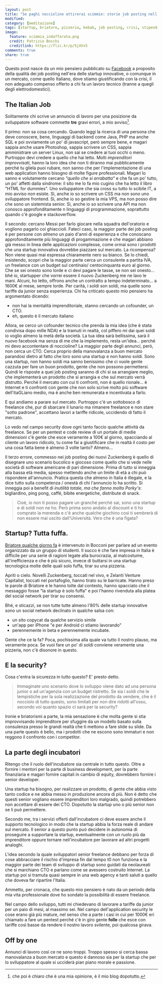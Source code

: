```yaml
---
layout: post
title: "Se paghi noccioline attirerai scimmie: storie job posting nell'era delle startup"
modified:
category: [meditazione]
tags: [startup, briatore, pizzeria, kebab, job posting, crisi, stipendio, qualità]
image:
  feature: scimmia_indaffarata.png
  credit: Patrizio Boschi
  creditlink: https://flic.kr/p/5jXVx5
comments: true
share: true
---
```


Questo post nasce da un mio pensiero pubblicato su
[Facebook](https://www.facebook.com/thesp0nge/posts/10203868721381810) a
proposito della qualità dei job posting nell'era delle startup innovative, o
comunque in un mercato, come quello Italiano, dove stiamo giustificando con la
crisi, il non adeguato compenso offerto a chi fa un lavoro tecnico (tranne a
quegli degli elettrodomestici).

## The Italian Job

Solitamente chi scrive un annuncio di lavoro per una posizione da sviluppatore
software commette **tre** gravi errori, a mio avviso[^1].

Il primo: non sa cosa cercando. Quando leggi la ricerca di una persona che deve
conoscere, bene, linguaggi di backend come Java, PHP ma anche SQL e poi
ovviamente un po' di javascript, però sempre bene, e magari sappia anche usare
Photoshop, sappia scrivere un CSS, sappia amministrare un server Linux, non sai
se credere ai tuoi occhi o meno.
Purtroppo devi credere a quello che hai letto. Molti _imprenditori
improvvisati_, hanno la loro idea che non ti diranno mai pubblicamente perché
tu gliela puoi rubare, non sanno che per l'implementazione di una web
application hanno bisogno di molte figure professionali. Magari lo sanno e
volutamente cercano _"quello che si arrabatta"_ e che fa un po' tutto, un po'
affetti dalla sindrome: il sito me lo fa mio cugino che ha letto il libro "HTML
for dummies".
Uno sviluppatore che sia cross su tutto lo scibile IT, a mio avviso non esiste.
Sì, anche io so scrivere un CSS ma non sono uno sviluppatore frontend. Sì,
anche io so gestire la mia VPS, ma non posso dire che sono un sistemista
senior. Sì, anche io so scrivere una API ma non conosco approfonditamente n
linguaggi di programmazione, soprattutto quando c'è google e stackoverflow.

Il secondo: cercano Messi per farlo giocare nella squadra dell'oratorio e
vogliono pagarlo coi ghiaccioli.
Fateci caso, la maggior parte dei job posting è per persone con _almeno_ un
paio d'anni di esperienza e che conoscano approfonditamente più linguaggi di
progammazione e che magari abbiano già messo in linea delle applicazioni
complesse, come ormai sono i prodotti che una startup innovativa dovrebbe
piazzare sul mercato.
La ricompensa? Non viene quasi mai espressa chiaramente nero su bianco. Se lo
chiedi, insistendo, scopri che la maggior parte cerca un consulente a partita
IVA, un freelance con un budget sul centinaio/ centocinquanta euro al giorno.
Che se sei onesto sono lorde e ci devi pagare le tasse, se non sei onesto...
bhé io, startupper che vorrei essere il nuovo Zuckenberg me ne lavo le mani.
Alcuni, ho letto, offrono anche un contratto a tempo indeterminato... a 1600€
al mese, sempre lorde.
Per carità, i soldi son soldi, ma quelle sono tariffe da junior senza
esperienza.
Chi ha criticato questo mio pensiero ha argomentato dicendo:

* non hai la mentalità imprenditoriale, stanno cercando un cofounder, un CTO.
* eh, questo è il mercato italiano

Allora, se cerco un cofounder tecnico che prenda la mia idea (che è stata
condivisa dopo mille NDA) e la tramuti in realtà, col piffero mi dai quei soldi
io voglio almeno la metà della società. La tua idea sarà bellissima, sarà il
nuovo facebook ma senza di me che la implemento, resta un'idea... perché mi
devo accontentare di noccioline?
La maggior parte degli annunci, però, non cerca un CTO. Cerca proprio della
manovalanza a buon mercato parandosi dietro al fatto che loro sono una startup
e non hanno soldi. Sono una startup, non hanno soldi ma sanno benissimo che ci
vuole gente cazzuta per fare un buon prodotto, gente che non possono
permettersi. Quindi le risposte a quei job posting saranno di chi si sa
arrangiare meglio, che implementerà un prodotto che si arrangia e che sul
mercato verrà distrutto. Perché il mercato con cui ti confronti, non è quello
rionale... è Internet e ti confronti con gente che non solo scrive molto più
software dell'itaGLiano medio, ma è anche ben remunerata e incentivata a farlo.

E qui andiamo a parare sul mercato. Purtroppo c'è un sottobosco di freelance
che, pur di sbarcare il lunario ma rimanere freelance e non stare "sotto
padrone", accettano lavori a tariffe ridicole, uccidendo di fatto il mercato.

Lo vedo nel campo security dove ogni tanto faccio qualche attività da
freelance. Se per un pentest e code review di un portale di medie dimensioni
c'è gente che esce veramente a 100€ al giorno, spacciando al cliente un lavoro
ridicolo, tu come fai a giustificare che in realtà il costo per una cosa fatta
bene è almeno 3 volte tanto? Almeno...

Il terzo errore, commesso nei job posting dei nuovi Zuckenberg è quello di
disegnare uno scenario bucolico e giocoso come quello che si vede nelle società
di software americane di pari dimensione. Prima di tutto si inneggia alla bassa
età media, spesso mettendo anche un limite di età a chi può rispondere
all'annuncio. Pratica questa che almeno in Italia è illegale, e la dice tutto
sulla competenza / onestà di chi l'annuncio lo ha scritto. Si inneggia poi a
benefit di _inutilità totale, ma che fanno molto Porky's_: bigliardino, ping
pong, caffé, bibite energetiche, distribute di snack.

> Cioè, io non ti posso pagare un granché perché sai, sono una startup e di
> soldi non ne ho. Però prima sono andato al discount e ti ho comprato la
> merenda e c'è anche qualche giochino così ti sembrerà di non essere mai
> uscito dall'Università. Vero che è una figata?

## Startup? Tutta fuffa.

[Briatore qualche giorno
fa](https://it.notizie.yahoo.com/blog/gossip-di-palazzo/flavio-briatore-alla-bocconi-camerieri-cinquemila-euro-di-mancia-091014946.html)
è intervenuto in Bocconi per parlare ad un evento organizzato da un gruppo di
studenti. Il succo è che fare impresa in Italia è difficile per una serie di
ragioni legate alla burocrazia, al malcostume, all'inefficienza e che è più
sicuro, invece di buttarsi in una startup tecnologica molte delle quali solo
fuffa, tirar su una pizzeria.

Apriti o cielo. Novelli Zuckenberg, toccati nel vivo, e Zelanti Venture
Capitalist, toccati nel portafoglio, hanno tirato su le barricate. Hanno preso
le parole di Briatore e le hanno tolte dal contesto, hanno spacciato che il
messaggio fosse "la startup è solo fuffa" e poi l'hanno rivenduta alla platea
del social network per tirar su consensi.

Bhé, e sticazzi, se non tutte tutte almeno l'80% delle startup innovative sono
un social network declinato in qualche salsa con:

* un sito copycat da qualche servizio simile
* un'app per iPhone "e per Android ci stiamo lavorando"
* perennemente in beta e perennemente incubate.

Gente che ce la fa? Poca, pochissima alla quale va tutto il nostro plauso, ma
veramente poca. Se vuoi fare un po' di soldi conviene veramente una pizzeria,
non c'è disonore in questo.

## E la security?

Cosa c'entra la sicurezza in tutto questo? E' presto detto.

> Immaginate uno scenario dove lo sviluppo viene dato ad una persona junior o
> ad un'agenzia con un budget ristretto. Se sia i soldi che le tempistiche per
> la sola realizzazione del prodotto da vendere, che è il nocciolo di tutto
> questo, sono limitati per non dire ridotti all'osso, secondo voi quanto
> spazio ci sarà per la security?

Ironie e briatorismi a parte, la mia sensazione è che molta gente si stia
improvvisando imprenditore per sfuggire da un modello basato sulla consulenza
presso le grandi realtà che ti mettono a fare slide su slide. Da una parte
questo è bello, ma i prodotti che ne escono sono immaturi e non reggono il
confronto con i competitor.

## La parte degli incubatori

Ritengo che il ruolo dell'incubatore sia centrale in tutto questo. Oltre a
fornire i mentori per la parte di business development, per la parte
finanziaria e magari fornire capitali in cambio di equity, dovrebbero fornire i
senior developer.

Una startup ha bisogno, per realizzare un prodotto, di gente che abbia visto
tanto codice e ne abbia messo in produzione ancora di più. Non è detto che
questi senior vogliano essere imprenditori loro malgrado, quindi potrebbero non
accettare di essere dei CTO. Dopotutto la startup uno o più senior non se li
può permettere.

Secondo me, tra i servizi offerti dall'incubatore ci deve essere anche il
supporto tecnologico in modo che la startup abbia la forza reale di andare sul
mercato. Il senior a questo punto può decidere in autonomia di proseguire a
supportare la startup, eventualmente con un ruolo più da imprenditore oppure
tornare nell'incubatore per lavorare ad altri progetti analoghi.

L'idea secondo la quale sviluppatori senior freelance debbano per forza di cose
abbracciare il rischio d'impresa fin dal tempo t0 non funziona e la maggior
parte dei team di sviluppo di startup sono guidati da neolaureati che si
marchiano CTO e parlano come se avessero costruito Internet. La startup poi si
tramuta quasi sempre in una web agency e tanti saluti a quello che doveva far
ripartire l'Italia.

Ammetto, per cronaca, che questo mio pensiero è nato da un periodo della mia
vita professionale dove ho sondato la possibilità di essere freelance.

Nel campo dello sviluppo, tutti mi chiedevano di lavorare a tariffe da junior
per un paio di mesi, al massimo sei. Nel campo dell'application security le
cose erano già più mature, nel senso che a parte i casi in cui per 1000€ eri
chiamato a fare un pentest perché c'è in giro gente **folle** che esce con
tariffe così basse da rendere il nostro lavoro svilente, poi qualcosa girava.

## Off by one

Annunci di lavoro così ce ne sono troppi. Troppo spesso si cerca bassa
manovalanza a buon mercato e questo è dannoso sia per la startup che per lo
sviluppatore al quale si ucciderà pian piano morale e passione.

[^1]: che poi è chiaro che è una mia opinione, è il mio blog dopotutto.
